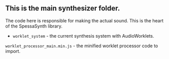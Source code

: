 ## This is the main synthesizer folder.
The code here is responsible for making the actual sound. 
This is the heart of the SpessaSynth library.
- `worklet_system` - the current synthesis system with AudioWorklets.

`worklet_processor_main.min.js` - the minified worklet processor code to import.
